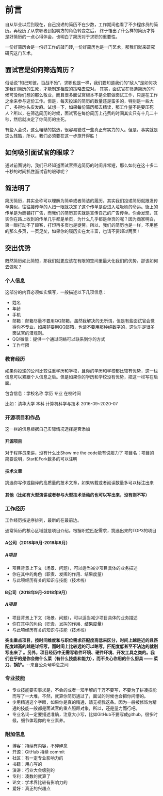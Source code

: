 # 前言
自从毕业以后到现在，自己投递的简历不在少数，工作期间也看了不少程序员的简历。再经历了从求职者到招聘方的角色转变之后， 终于悟出了什么样的简历才算是好简历的一点心得体会，也明白了简历对于求职的重要性。

一份好简历会是一份好工作的敲门砖,一份好简历也是一门艺术，那我们就来研究研究这门艺术。
## 面试官是如何筛选简历？
俗话说“知己知彼，百战不殆”，求职也是一样，我们要知道我们的“敌人”是如何决定我们简历的生死，才能制定相应的策略去应对。
其实，面试官在筛选简历的时候可没你们想的那么敬业，而且很多面试官根本不是全职做面试工作，只是在工作之余来参与这份工作。但是，每天投递的简历的数量还是蛮多的，特别是一些大厂，多得你头皮发麻。试想一下，如果每份简历都去精读，那工作量不是要压死人？所以，在筛选简历的时候，面试官在每份简历上花费的时间其实只有十几二十秒，然后就决定了你简历的生死。

有些人会说，这么粗糙的挑选，很容易错过一些真正有实力的人。但是，事实就是这么残酷，所以，我们必须要在这一步旗开得胜！
## 如何吸引面试官的眼球？
通过前面说的，我们已经知道面试官筛选简历的时间非常短，那么如何在这十多二十秒的时间抓住面试官的眼球呢？
## 简洁明了
简历简历，其实全称可以理解为简单或者简洁的履历。其实我们投递简历就跟发传单类似，往往接传单的人扫一眼就决定了这个传单是否进入垃圾桶的命运。街上的传单是为商铺打广告，而我们的简历其实就是宣传自己的广告传单。你会发现，其实你在路上收到的传单几乎都是单页，为什么几乎都是单页的呢？因为商家明白，第一眼打动不了顾客，打印再多页也是徒劳。所以，我们的简历也是一样，不用整的那么多页，一页足矣，如果你的履历实在太丰富，也请不要超过两页！
## 突出优势
既然简历如此简短，那我们就更应该在有限的空间里最大化我们的优势。那该如何去做呢？

### 个人信息
这部分的内容必须如实填写，一般描述以下几项信息：
- 姓名
- 年龄
- 手机
- 邮箱：邮箱尽量不要用QQ邮箱，虽然我解决的无所谓，但是有些面试官会觉得你不专业，如果非要用QQ邮箱，也请不要用那种纯数字的，这似乎是很多面试官的潜规则。
- QQ/微信：提供一个通过网络可以联系到你的方式
- 工作年限
### 教育经历
如果你投递的公司比较注重学历和学校，且你的学历和学校都比较有优势，这一栏信息可以紧跟个人信息之后。但是如果你的学历和学校没有优势，把这一栏写在后面。

包含信息：学校名称 学历  专业  在校时间

比如：清华大学 本科  计算机科学与技术  2016-09~2020-07
### 开源项目和作品
这一栏的信息根据自己实际情况选择是否添加
#### 开源项目
对于程序员来讲，没有什么比Show me the code能有说服力了
项目名：项目的简要说明，Star和Fork数多的可以注明
#### 技术文章
挑选你写作或翻译的高质量的技术文章，如果转载或者阅读数量多可以标注出来
#### 其他（比如有大型演讲或者参与大型技术活动的也可以写出来，没有则不写）
### 工作经历
工作经历按逆序排列，最新的在最前边。

通常简历的核心区域就是项目介绍，根据职位匹配需求，挑选出来的TOP3的项目

#### A公司（2018年9月-2018年9月）
##### A项目
- 项目背景上下文（场景、问题），可以适当减少项目具体的业务描述
- 你在其中的角色（职责、发挥的作用、结果度量）
- 与此项经历有关的知识与技能（技术栈）
#### B公司（2018年9月-2018年9月）
##### A项目
- 项目背景上下文（场景、问题），可以适当减少项目具体的业务描述
- 你在其中的角色（职责、发挥的作用、结果度量）
- 与此项经历有关的知识与技能（技术栈）

**突出重点项目，按时间维度和与职位需求匹配度高低来区分，时间上越是近的且匹配度越高的越是详细写，而时间上比较远的可以略写，匹配度低甚至不沾边的就别写出来了
。另外，项目经历中无需写软件环境、硬件环境、开发工具之类的。我们在乎的是你会做什么菜（有什么技能和能力），而不关心你用的什么厨具 —— 菜刀、锅铲。**--来自公众号瞬息之间

### 专业技能
- 专业技能要实事求是，不会的或者一知半解的千万不要写，不要为了拼凑技能而写了一大堆，不然，就算你简历通过了，面试的时候也会把你问懵的。
- 少用精通这个字眼，如果你是真的精通，请无视我这条。因为一般被修饰为精通的技能一般都是面试官的重点照顾对象，所以，还是量力而行吧。
- 专业名词一定要描述准确，注意大小写，比如GitHub不要写成github。很多时候，细节体现你的专业素养。
### 附加信息
- 博客：持续有内容，不碎碎念
- 开源：GitHub 持续 commit
- 社区：有一定专业影响力的
- 书籍：用心写的
- 演讲：行业大会级别的
- 专利：凑数的就算了
- 论文：学术界比较有影响力的
- 爱好：真正的兴趣点
